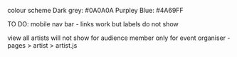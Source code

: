 colour scheme
Dark grey: #0A0A0A
Purpley Blue: #4A69FF

TO DO:
mobile nav bar - links work but labels do not show

view all artists will not show for audience member only for event organiser - pages > artist > artist.js
